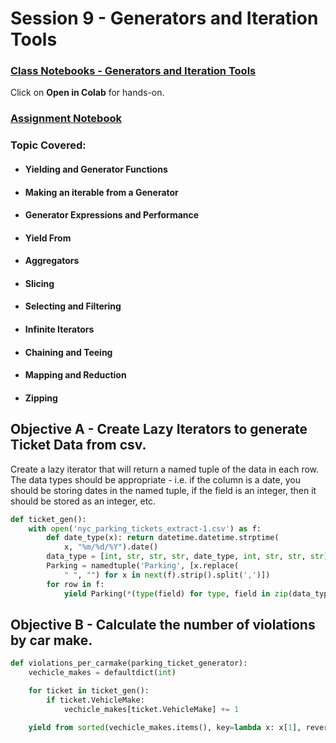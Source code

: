 # Session 9 - Generators and Iteration Tools

### [Class Notebooks - Generators and Iteration Tools](https://github.com/abdksyed/EPAi2/blob/main/Session09_Generators_IterationTools/notebooks/)

Click on **Open in Colab** for hands-on.

### [Assignment Notebook](https://colab.research.google.com/drive/1WbPacPBdMcyjVBPtRUYVJYqUChjzzmiD?usp=sharing)

### Topic Covered:

* #### Yielding and Generator Functions
* #### Making an iterable from a Generator
* #### Generator Expressions and Performance
* #### Yield From
* #### Aggregators
* #### Slicing
* #### Selecting and Filtering
* #### Infinite Iterators
* #### Chaining and Teeing
* #### Mapping and Reduction
* #### Zipping


## Objective A - Create Lazy Iterators to generate Ticket Data from csv.
Create a lazy iterator that will return a named tuple of the data in each row. The data types should be appropriate - i.e. if the column is a date, you should be storing dates in the named tuple, if the field is an integer, then it should be stored as an integer, etc.

```python
def ticket_gen():
    with open('nyc_parking_tickets_extract-1.csv') as f:
        def date_type(x): return datetime.datetime.strptime(
            x, "%m/%d/%Y").date()
        data_type = [int, str, str, str, date_type, int, str, str, str]
        Parking = namedtuple('Parking', [x.replace(
            " ", "") for x in next(f).strip().split(',')])
        for row in f:
            yield Parking(*(type(field) for type, field in zip(data_type, row.strip().split(','))))
```

## Objective B - Calculate the number of violations by car make.

```python
def violations_per_carmake(parking_ticket_generator):
    vechicle_makes = defaultdict(int)

    for ticket in ticket_gen():
        if ticket.VehicleMake:
            vechicle_makes[ticket.VehicleMake] += 1

    yield from sorted(vechicle_makes.items(), key=lambda x: x[1], reverse=True)
```